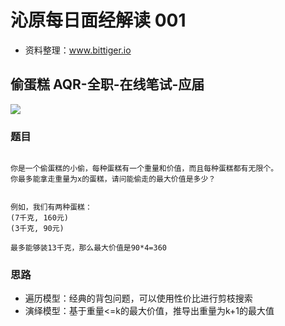 # 沁原每日面经解读 001

- 资料整理：www.bittiger.io

## 偷蛋糕 AQR-全职-在线笔试-应届

[![](http://img.youtube.com/vi/xsx4oF1hPks/0.jpg)](http://www.youtube.com/watch?v=xsx4oF1hPks "")


### 题目

```

你是一个偷蛋糕的小偷，每种蛋糕有一个重量和价值，而且每种蛋糕都有无限个。
你最多能拿走重量为x的蛋糕，请问能偷走的最大价值是多少？


例如，我们有两种蛋糕：
(7千克, 160元)
(3千克, 90元)

最多能够装13千克，那么最大价值是90*4=360

```

### 思路

- 遍历模型：经典的背包问题，可以使用性价比进行剪枝搜索
- 演绎模型：基于重量<=k的最大价值，推导出重量为k+1的最大值
